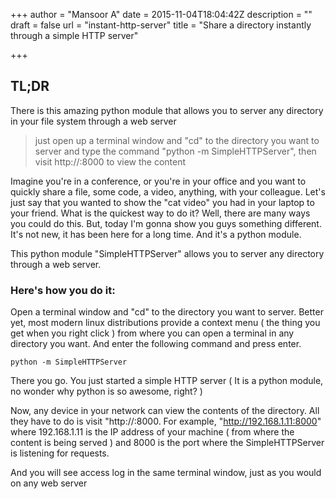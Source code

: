 +++
author = "Mansoor A"
date = 2015-11-04T18:04:42Z
description = ""
draft = false
url = "instant-http-server"
title = "Share a directory instantly through a simple HTTP server"

+++


## TL;DR
There is this amazing python module that allows you to server any directory in your file system through a web server
  
> just open up a terminal window and "cd" to the directory you want to server and type the command "python -m SimpleHTTPServer", then visit http://<your ip>:8000 to view the content

Imagine you're in a conference, or you're in your office and you want to quickly share a file, some code, a video, anything, with your colleague. Let's just say that you wanted to show the "cat video" you had in your laptop to your friend. What is the quickest way to do it? Well, there are many ways you could do this. But, today I'm gonna show you guys something different. It's not new, it has been here for a long time. And it's a python module.

This python module "SimpleHTTPServer" allows you to server any directory through a web server.
    
### Here's how you do it:

Open a terminal window and "cd" to the directory you want to server. Better yet, most modern linux distributions provide a context menu ( the thing you get when you right click ) from where you can open a terminal in any directory you want. 
And enter the following command and press enter.

```
python -m SimpleHTTPServer
```

There you go. You just started a simple HTTP server ( It is a python module, no wonder why python is so awesome, right? )

Now, any device in your network can view the contents of the directory. All they have to do is visit "http://<your machine ip>:8000. For example, "http://192.168.1.11:8000" where 192.168.1.11 is the IP address of your machine ( from where the content is being served ) and 8000 is the port where the SimpleHTTPServer is listening for requests. 

And you will see access log in the same terminal window, just as you would on any web server

